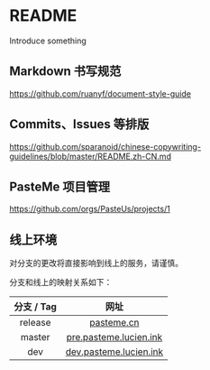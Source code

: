 # README

Introduce something

## Markdown 书写规范

https://github.com/ruanyf/document-style-guide

## Commits、Issues 等排版

https://github.com/sparanoid/chinese-copywriting-guidelines/blob/master/README.zh-CN.md

## PasteMe 项目管理

https://github.com/orgs/PasteUs/projects/1

## 线上环境

对分支的更改将直接影响到线上的服务，请谨慎。

分支和线上的映射关系如下：

| 分支 / Tag | 网址 |
| :---: | :---: |
| release | [pasteme.cn](https://pasteme.cn) |
| master | [pre.pasteme.lucien.ink](http://pre.pasteme.lucien.ink) |
| dev | [dev.pasteme.lucien.ink](http://dev.pasteme.lucien.ink) |
